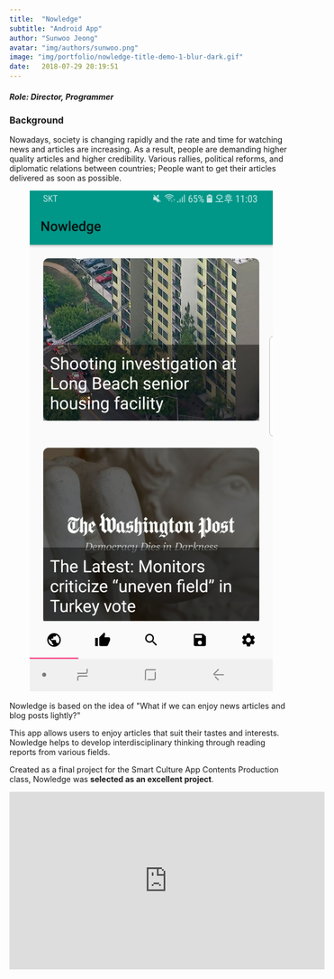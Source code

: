 ```yaml
---
title:  "Nowledge"
subtitle: "Android App"
author: "Sunwoo Jeong"
avatar: "img/authors/sunwoo.png"
image: "img/portfolio/nowledge-title-demo-1-blur-dark.gif"
date:   2018-07-29 20:19:51
---
```


##### Role: Director, Programmer

### Background

Nowadays, society is changing rapidly and the rate and time for watching news and articles are increasing. As a result, people are demanding higher quality articles and higher credibility. Various rallies, political reforms, and diplomatic relations between countries; People want to get their articles delivered as soon as possible.

<center> <img src="/img/portfolio/nowledge-screenshot-1.jpg"/> </center>

Nowledge is based on the idea of "What if we can enjoy news articles and blog posts lightly?"

This app allows users to enjoy articles that suit their tastes and interests. Nowledge helps to develop interdisciplinary thinking through reading reports from various fields.

Created as a final project for the Smart Culture App Contents Production class, Nowledge was **selected as an excellent project**.

<center>
<iframe width="560" height="315" src="https://www.youtube.com/embed/TEDptxeGEf0" frameborder="0" allow="accelerometer; autoplay; encrypted-media; gyroscope; picture-in-picture" allowfullscreen></iframe>
</center>